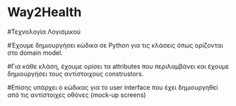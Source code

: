 # Way2Health
#Τεχνολογία Λογισμικού

#Έχουμε δημιουργήσει κώδικα σε Python για τις κλάσεις όπως ορίζονται στο domain model. 

#Για κάθε κλάση, έχουμε ορίσει τα attributes που περιλαμβάνει και έχουμε δημιουργήσει τους αντίστοιχους construstors.

#Επίσης υπάρχει o κώδικας για το user interface που έχει δημιουργηθεί από τις αντίστοιχες οθόνες (mock-up screens)

